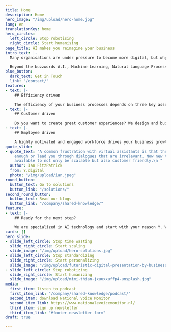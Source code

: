 ```yaml
---
title: Home
description: Home
hero_image: "/img/upload/hero-home.jpg"
lang: en
translationKey: home
hero_circles:
  left_circle: Stop robotising
  right_circle: Start humanising
page_title: AI makes you reimagine your business
intro_text: |-
  Many organisations are under pressure to become more digital, but why? Digital transformation is surely not the objective, it is a means to an end. The reason why we invest in technology is the empowerment of humans. Empowerment means leaving the tedious and repetitive work to your trusted digital colleague. Empowerment means truly scalable self-service for your customers without compromising on the human touch. Empowerment means no barriers, black-boxes, or lock-in but open and auditable solutions.

  Beyond the buzzwords A.I., Machine Learning, Natural Language Processing, and Knowledge Graphs provide the foundations for Empowerment, but the true power comes not from technology but by using the Human as the Blueprint.
blue_button:
  dark_text: Get in Touch
  link: "/contact/"
features:
- text: |-
    ## Efficiency driven

    The efficiency of your business processes depends on three key assets of your organization: employees, knowledge and systems. We capture human intelligence in our solutions for Intelligent Document Processing. Applying this in your business will significantly increase efficiency and quality. Key results: scalability, improved accuracy, increased productivity and a significant cost reduction.
- text: |-
    ## Customer driven

    Do you want to create great customer experiences? We design and build AI-powered solutions that play an important role throughout the customer journey. With our advanced conversational AI technology we deliver outstanding chatbots and voice assistants. Key results: more intelligent conversations, high first time right resolution and increased customer satisfaction.
- text: |-
    ## Employee driven

    A highly motivated and engaged workforce drives your business growth. Our digital AI assistants support your employees, by providing relevant information and knowledge, suggesting decisions, processing documents or automating repetitive work. Key results: more satisfied employees, higher quality, less workload, less repetitive work and increased flexibility.
quote_slide:
- quote_text: "A common frustration with virtual assistants is that they do not understand
    enough or lead you through dialogues that are irrelevant. Now new technology is
    available to not only be scalable but also customer friendly.\n "
  author: Ian FitzPatrick
  from: Y.digital
  photo: "/img/upload/ian.jpeg"
round_button:
  button_text: Go to solutions
  button_link: "/solutions/"
second_round_button:
  button_text: Read our blogs
  button_link: "/company/shared-knowledge/"
feature:
- text: |-
    ## Ready for the next step?

    We are specialized in AI technology and start with your reason Y. Would you like to know what value this can add to your organization? [Please contact us](/contact/ "Please contact us")
cards: []
hero_slide:
- slide_left_circle: Stop time wasting
  slide_right_circle: Start scaling
  slide_image: "/img/upload/hero-solutions.jpg"
- slide_left_circle: Stop standardizing
  slide_right_circle: Start personalizing
  slide_image: "/img/upload/futuristic-digital-presentation-by-businesswoman-white.jpg"
- slide_left_circle: Stop robotizing
  slide_right_circle: Start humanizing
  slide_image: "/img/upload/mimi-thian-jxuuxxuffp4-unsplash.jpg"
media:
  first_item: listen to podcast
  first_item_link: "/company/shared-knowledge/podcast/"
  second_item: download National Voice Monitor
  second_item_link: https://www.nationalevoicemonitor.nl/
  third_item: sign up newsletter
  third_item_link: "#footer-newsletter-form"
draft: true

---
```

